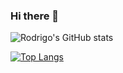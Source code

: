 ### Hi there 👋

![Rodrigo's GitHub stats](https://github-readme-stats.vercel.app/api?username=romoreira&show_icons=true&theme=dracula)

[![Top Langs](https://github-readme-stats.vercel.app/api/top-langs/?username=romoreira&layout=compact)](https://github.com/romoriera/github-readme-stats)

<!--
**romoreira/romoreira** is a ✨ _special_ ✨ repository because its `README.md` (this file) appears on your GitHub profile.

Here are some ideas to get you started:

- 🔭 I’m currently working on ...
- 🌱 I’m currently learning ...
- 👯 I’m looking to collaborate on ...
- 🤔 I’m looking for help with ...
- 💬 Ask me about ...
- 📫 How to reach me: ...
- 😄 Pronouns: ...
- ⚡ Fun fact: ...
-->
